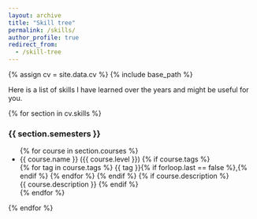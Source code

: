 ```yaml
---
layout: archive
title: "Skill tree"
permalink: /skills/
author_profile: true
redirect_from:
  - /skill-tree
---
```


{% assign cv = site.data.cv %}
{% include base_path %}

Here is a list of skills I have learned over the years and might be useful for you.

{% for section in cv.skills %}
<h3>{{ section.semesters }}</h3>
<ul>
  {% for course in section.courses %}
  <li><span class="archive__item-title">{{ course.name }}</span> ({{ course.level }})
    {% if course.tags %}
    <br>
        <span class="archive__subtitle">
        {% for tag in course.tags %}
        <span class="archive__item-links">{{ tag }}{% if forloop.last == false %},{% endif %}</span>
        {% endfor %}
        </span>
    {% endif %}
    {% if course.description %}
    <br>
    <span class="archive__item-excerpt">{{ course.description }}</span>
    {% endif %}
  </li>
  {% endfor %}
</ul>
{% endfor %}